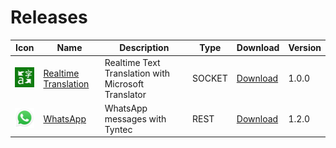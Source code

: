 # Releases

| Icon  | Name  | Description | Type | Download  | Version  |
|---|---|---|---|---|--|
| <img src="./transformers/realtimeTranslationTransformer/docs/translator.png" width="40"></img> |  [Realtime Translation](./transformers/realtimeTranslationTransformer/) |  Realtime Text Translation with Microsoft Translator | SOCKET | [Download](https://github.com/Cognigy/TransformersSamples/releases/download/realtimeTranslation100/transformer.ts) |  1.0.0 |
| <img src="./transformers/tyntecWhatsAppTransformer/docs/whatsapp.svg" width="40"></img> |  [WhatsApp](./transformers/tyntecWhatsAppTransformer/) |  WhatsApp messages with Tyntec | REST | [Download](https://github.com/Cognigy/TransformersSamples/releases/download/tyntecWhatsApp120/transformer.ts) |  1.2.0 |